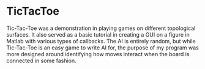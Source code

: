 TicTacToe
=========

Tic-Tac-Toe was a demonstration in playing games on different topological surfaces. It also served as a basic tutorial in creating a GUI on a figure in Matlab with various types of callbacks. The AI is entirely random, but while Tic-Tac-Toe is an easy game to write AI for, the purpose of my program was more designed around identifying how moves interact when the board is connected in some fashion.
